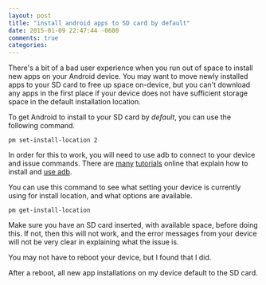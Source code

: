 ```yaml
---
layout: post
title: "install android apps to SD card by default"
date: 2015-01-09 22:47:44 -0600
comments: true
categories: 
---
```


There's a bit of a bad user experience when you run out of space to install new apps on your Android device.  You may want to move newly installed apps to your SD card to free up space on-device, but you can't download any apps in the first place if your device does not have sufficient storage space in the default installation location.

To get Android to install to your SD card by *default*, you can use the following command.

```
pm set-install-location 2
```

<!-- more -->

In order for this to work, you will need to use adb to connect to your device and issue commands.  There are [many](http://lifehacker.com/the-easiest-way-to-install-androids-adb-and-fastboot-to-1586992378) [tutorials](http://www.howtogeek.com/125769/how-to-install-and-use-abd-the-android-debug-bridge-utility/) online that explain how to install and [use adb](http://developer.android.com/tools/help/adb.html).

You can use this command to see what setting your device is currently using for install location, and what options are available.

```
pm get-install-location
```

Make sure you have an SD card inserted, with available space, before doing this.  If not, then this will not work, and the error messages from your device will not be very clear in explaining what the issue is.

You may not have to reboot your device, but I found that I did.

After a reboot, all new app installations on my device default to the SD card.

